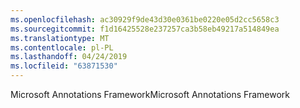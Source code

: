 ```yaml
---
ms.openlocfilehash: ac30929f9de43d30e0361be0220e05d2cc5658c3
ms.sourcegitcommit: f1d16425528e237257ca3b58eb49217a514849ea
ms.translationtype: MT
ms.contentlocale: pl-PL
ms.lasthandoff: 04/24/2019
ms.locfileid: "63871530"
---
```

<span data-ttu-id="44ea8-101">Microsoft Annotations Framework</span><span class="sxs-lookup"><span data-stu-id="44ea8-101">Microsoft Annotations Framework</span></span>